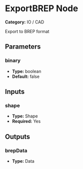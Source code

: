 
# ExportBREP Node

**Category:** IO / CAD

Export to BREP format

## Parameters


### binary
- **Type:** boolean
- **Default:** false





## Inputs


### shape
- **Type:** Shape
- **Required:** Yes



## Outputs


### brepData
- **Type:** Data




